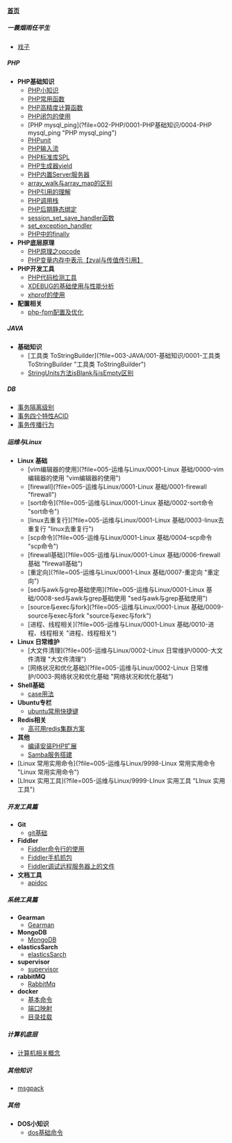 
#### [首页](?file=首页 "返回首页")

##### 一蓑烟雨任平生
- [戏子](?file=001-一蓑烟雨任平生/0000-戏子 "戏子")

##### PHP
- **PHP基础知识**
    - [PHP小知识](?file=002-PHP/0001-PHP基础知识/0000-PHP小知识 "PHP小知识")
    - [PHP常用函数](?file=002-PHP/0001-PHP基础知识/0001-PHP常用函数 "PHP常用函数")
    - [PHP高精度计算函数](?file=002-PHP/0001-PHP基础知识/0002-PHP高精度计算函数 "PHP高精度计算函数")
    - [PHP闭包的使用](?file=002-PHP/0001-PHP基础知识/0003-PHP闭包的使用 "PHP闭包的使用")
    - [PHP mysql_ping](?file=002-PHP/0001-PHP基础知识/0004-PHP mysql_ping "PHP mysql_ping")
    - [PHPunit](?file=002-PHP/0001-PHP基础知识/0005-PHPunit "PHPunit")
    - [PHP输入流](?file=002-PHP/0001-PHP基础知识/0006-PHP输入流 "PHP输入流")
    - [PHP标准库SPL](?file=002-PHP/0001-PHP基础知识/0007-PHP标准库SPL "PHP标准库SPL")
    - [PHP生成器yield](?file=002-PHP/0001-PHP基础知识/0008-PHP生成器yield "PHP生成器yield")
    - [PHP内置Server服务器](?file=002-PHP/0001-PHP基础知识/0009-PHP内置Server服务器 "PHP内置Server服务器")
    - [array_walk与array_map的区别](?file=002-PHP/0001-PHP基础知识/0010-array_walk与array_map的区别 "array_walk与array_map的区别")
    - [PHP引用的理解](?file=002-PHP/0001-PHP基础知识/0011-PHP引用的理解 "PHP引用的理解")
    - [PHP调用栈](?file=002-PHP/0001-PHP基础知识/0012-PHP调用栈 "PHP调用栈")
    - [PHP后期静态绑定](?file=002-PHP/0001-PHP基础知识/0013-PHP后期静态绑定 "PHP后期静态绑定")
    - [session_set_save_handler函数](?file=002-PHP/0001-PHP基础知识/0014-session_set_save_handler函数 "session_set_save_handler函数")
    - [set_exception_handler](?file=002-PHP/0001-PHP基础知识/0015-set_exception_handler "set_exception_handler")
    - [PHP中的finally](?file=002-PHP/0001-PHP基础知识/0016-PHP中的finally "PHP中的finally")
- **PHP底层原理**
    - [PHP原理之opcode](?file=002-PHP/0002-PHP底层原理/0000-PHP原理之opcode "PHP原理之opcode")
    - [PHP变量内存中表示【zval与传值传引用】](?file=002-PHP/0002-PHP底层原理/0001-PHP变量内存中表示【zval与传值传引用】 "PHP变量内存中表示【zval与传值传引用】")
- **PHP开发工具**
    - [PHP代码检测工具](?file=002-PHP/0003-PHP开发工具/0001-PHP代码检测工具 "PHP代码检测工具")
    - [XDEBUG的基础使用与性能分析](?file=002-PHP/0003-PHP开发工具/0002-XDEBUG的基础使用与性能分析 "XDEBUG的基础使用与性能分析")
    - [xhprof的使用](?file=002-PHP/0003-PHP开发工具/0003-xhprof的使用 "xhprof的使用")
- **配置相关**
    - [php-fpm配置及优化](?file=002-PHP/0004-配置相关/0001-php-fpm配置及优化 "php-fpm配置及优化")

##### JAVA
- **基础知识**
    - [工具类 ToStringBuilder](?file=003-JAVA/001-基础知识/0001-工具类 ToStringBuilder "工具类 ToStringBuilder")
    - [StringUnits方法isBlank与isEmpty区别](?file=003-JAVA/001-基础知识/0002-StringUnits方法isBlank与isEmpty区别 "StringUnits方法isBlank与isEmpty区别")

##### DB
- [事务隔离级别](?file=004-DB/0000-事务隔离级别 "事务隔离级别")
- [事务四个特性ACID](?file=004-DB/0001-事务四个特性ACID "事务四个特性ACID")
- [事务传播行为](?file=004-DB/0002-事务传播行为 "事务传播行为")

##### 运维与Linux
- **Linux 基础**
    - [vim编辑器的使用](?file=005-运维与Linux/0001-Linux 基础/0000-vim编辑器的使用 "vim编辑器的使用")
    - [firewall](?file=005-运维与Linux/0001-Linux 基础/0001-firewall "firewall")
    - [sort命令](?file=005-运维与Linux/0001-Linux 基础/0002-sort命令 "sort命令")
    - [linux去重复行](?file=005-运维与Linux/0001-Linux 基础/0003-linux去重复行 "linux去重复行")
    - [scp命令](?file=005-运维与Linux/0001-Linux 基础/0004-scp命令 "scp命令")
    - [firewall基础](?file=005-运维与Linux/0001-Linux 基础/0006-firewall基础 "firewall基础")
    - [重定向](?file=005-运维与Linux/0001-Linux 基础/0007-重定向 "重定向")
    - [sed与awk与grep基础使用](?file=005-运维与Linux/0001-Linux 基础/0008-sed与awk与grep基础使用 "sed与awk与grep基础使用")
    - [source与exec与fork](?file=005-运维与Linux/0001-Linux 基础/0009-source与exec与fork "source与exec与fork")
    - [进程、线程相关](?file=005-运维与Linux/0001-Linux 基础/0010-进程、线程相关 "进程、线程相关")
- **Linux 日常维护**
    - [大文件清理](?file=005-运维与Linux/0002-Linux 日常维护/0000-大文件清理 "大文件清理")
    - [网络状况和优化基础](?file=005-运维与Linux/0002-Linux 日常维护/0003-网络状况和优化基础 "网络状况和优化基础")
- **Shell基础**
    - [case用法](?file=005-运维与Linux/0003-Shell基础/0003-case用法 "case用法")
- **Ubuntu专栏**
    - [ubuntu常用快捷键](?file=005-运维与Linux/0004-Ubuntu专栏/0000-ubuntu常用快捷键 "ubuntu常用快捷键")
- **Redis相关**
    - [高可用redis集群方案](?file=005-运维与Linux/0005-Redis相关/0001-高可用redis集群方案 "高可用redis集群方案")
- **其他**
    - [编译安装PHP扩展](?file=005-运维与Linux/0017-其他/0001-编译安装PHP扩展 "编译安装PHP扩展")
    - [Samba服务搭建](?file=005-运维与Linux/0017-其他/0005-Samba服务搭建 "Samba服务搭建")
- [Linux 常用实用命令](?file=005-运维与Linux/9998-Linux 常用实用命令 "Linux 常用实用命令")
- [LInux 实用工具](?file=005-运维与Linux/9999-LInux 实用工具 "LInux 实用工具")

##### 开发工具篇
- **Git**
    - [git基础](?file=006-开发工具篇/0001-Git/001-git基础 "git基础")
- **Fiddler**
    - [Fiddler命令行的使用](?file=006-开发工具篇/0002-Fiddler/0000-Fiddler命令行的使用 "Fiddler命令行的使用")
    - [Fiddler手机抓包](?file=006-开发工具篇/0002-Fiddler/0001-Fiddler手机抓包 "Fiddler手机抓包")
    - [Fiddler调试远程服务器上的文件](?file=006-开发工具篇/0002-Fiddler/0002-Fiddler调试远程服务器上的文件 "Fiddler调试远程服务器上的文件")
- **文档工具**
    - [apidoc](?file=006-开发工具篇/0003-文档工具/000-apidoc "apidoc")

##### 系统工具篇
- **Gearman**
    - [Gearman](?file=007-系统工具篇/0000-Gearman/0000-Gearman "Gearman")
- **MongoDB**
    - [MongoDB](?file=007-系统工具篇/0001-MongoDB/0001-MongoDB "MongoDB")
- **elasticsSarch**
    - [elasticsSarch](?file=007-系统工具篇/0002-elasticsSarch/0002-elasticsSarch "elasticsSarch")
- **supervisor**
    - [supervisor](?file=007-系统工具篇/0003-supervisor/0003-supervisor "supervisor")
- **rabbitMQ**
    - [RabbitMq](?file=007-系统工具篇/0004-rabbitMQ/0000-RabbitMq "RabbitMq")
- **docker**
    - [基本命令](?file=007-系统工具篇/0005-docker/0001-基本命令 "基本命令")
    - [端口映射](?file=007-系统工具篇/0005-docker/0005-端口映射 "端口映射")
    - [目录挂载](?file=007-系统工具篇/0005-docker/0006-目录挂载 "目录挂载")

##### 计算机底层
- [计算机相关概念](?file=008-计算机底层/0001-计算机相关概念 "计算机相关概念")

##### 其他知识
- [msgpack](?file=009-其他知识/0001-msgpack "msgpack")

##### 其他
- **DOS小知识**
    - [dos基础命令](?file=099-其他/0001-DOS小知识/0001-dos基础命令 "dos基础命令")
